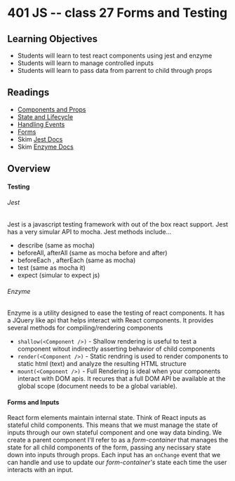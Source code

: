 # 401 JS -- class 27 Forms and Testing

## Learning Objectives
* Students will learn to test react components using jest and enzyme 
* Students will learn to manage controlled inputs
* Students will learn to pass data from parrent to child through props

## Readings
* [Components and Props](https://facebook.github.io/react/docs/components-and-props.html)
* [State and Lifecycle](https://facebook.github.io/react/docs/state-and-lifecycle.html)
* [Handling Events](https://facebook.github.io/react/docs/handling-events.html)
* [Forms](https://facebook.github.io/react/docs/forms.html)
* Skim [Jest Docs](https://facebook.github.io/jest/docs/en/getting-started.html)
* Skim [Enzyme Docs](https://github.com/airbnb/enzyme)

## Overview
#### Testing 
###### Jest
Jest is a javascript testing framework with out of the box react support. Jest has a very simular API to mocha. Jest methods include...  
* describe (same as mocha)
* beforeAll, afterAll (same as mocha before and after)
* beforeEach , afterEach (same as mocha)
* test (same as mocha it)
* expect (simular to expect js)

###### Enzyme 
Enzyme is a utility designed to ease the testing of react components. It has a JQuery like api that helps interact with React components. It provides several methods for compiling/rendering components 
* `shallow(<Component />)` - Shallow rendering is useful to test a component witout indirectly asserting behavior of child components
* `render(<Component />)` - Static rendring is used to render components to static html (text) and analyze the resulting HTML structure 
* `mount(<Component />)` - Full Rendering is ideal when your components interact with DOM apis. It recures that a full DOM API be available at the global scope (document needs to be a global variable).

#### Forms and Inputs
React form elements maintain internal state. Think of React inputs as stateful child components. This means that we must manage the state of inputs through our own stateful  component and one way data binding. We create a parent component I'll refer to as a _form-container_ that manages the state for all child components of the form, passing any necissary state down into inputs through props. Each input has an `onChange` event that we can handle and use to update our _form-container's_ state each time the user interacts with an input.

